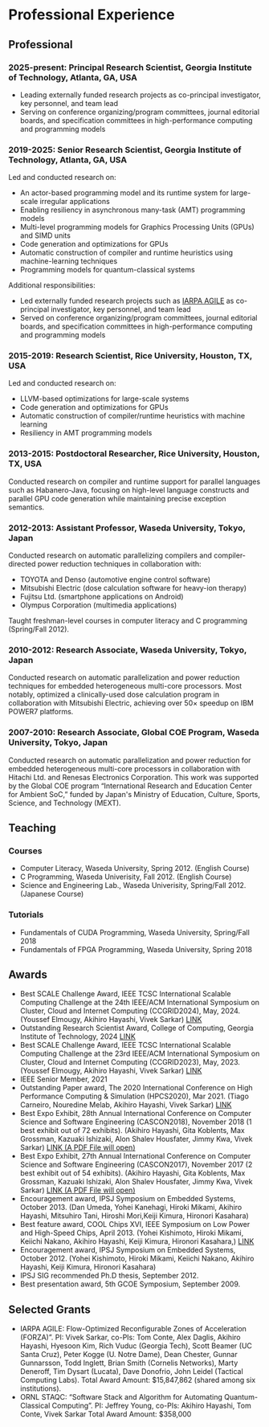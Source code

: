 Professional Experience
=======================

## Professional

### 2025-present: Principal Research Scientist, Georgia Institute of Technology, Atlanta, GA, USA
- Leading externally funded research projects as co-principal investigator, key personnel, and team lead
- Serving on conference organizing/program committees, journal editorial boards, and specification committees in high-performance computing and programming models

### 2019-2025: Senior Research Scientist, Georgia Institute of Technology, Atlanta, GA, USA

Led and conducted research on:

- An actor-based programming model and its runtime system for large-scale irregular applications
- Enabling resiliency in asynchronous many-task (AMT) programming models
- Multi-level programming models for Graphics Processing Units (GPUs) and SIMD units
- Code generation and optimizations for GPUs
- Automatic construction of compiler and runtime heuristics using machine-learning techniques
- Programming models for quantum-classical systems

Additional responsibilities:

- Led externally funded research projects such as [IARPA AGILE](https://www.iarpa.gov/research-programs/agile) as co-principal investigator, key personnel, and team lead
- Served on conference organizing/program committees, journal editorial boards, and specification committees in high-performance computing and programming models

### 2015-2019: Research Scientist, Rice University, Houston, TX, USA

Led and conducted research on:
- LLVM-based optimizations for large-scale systems
- Code generation and optimizations for GPUs
- Automatic construction of compiler/runtime heuristics with machine learning
- Resiliency in AMT programming models

### 2013-2015: Postdoctoral Researcher, Rice University, Houston, TX, USA

Conducted research on compiler and runtime support for parallel languages such as Habanero-Java, focusing on high-level language constructs and parallel GPU code generation while maintaining precise exception semantics.

### 2012-2013: Assistant Professor, Waseda University, Tokyo, Japan

Conducted research on automatic parallelizing compilers and compiler-directed power reduction techniques in collaboration with:
- TOYOTA and Denso (automotive engine control software)
- Mitsubishi Electric (dose calculation software for heavy-ion therapy)
- Fujitsu Ltd. (smartphone applications on Android)
- Olympus Corporation (multimedia applications)

Taught freshman-level courses in computer literacy and C programming (Spring/Fall 2012).

### 2010-2012: Research Associate, Waseda University, Tokyo, Japan

Conducted research on automatic parallelization and power reduction techniques for embedded heterogeneous multi-core processors. Most notably, optimized a clinically-used dose calculation program in collaboration with Mitsubishi Electric, achieving over 50× speedup on IBM POWER7 platforms.

### 2007-2010: Research Associate, Global COE Program, Waseda University, Tokyo, Japan

Conducted research on automatic parallelization and power reduction for embedded heterogeneous multi-core processors in collaboration with Hitachi Ltd. and Renesas Electronics Corporation. This work was supported by the Global COE program “International Research and Education Center for Ambient SoC,” funded by Japan's Ministry of Education, Culture, Sports, Science, and Technology (MEXT).

## Teaching

### Courses
- Computer Literacy, Waseda University, Spring 2012. (English Course)
- C Programming, Waseda Univerisity, Fall 2012. (English Course)
- Science and Engineering Lab., Waseda Univerisity, Spring/Fall 2012. (Japanese Course)

### Tutorials
- Fundamentals of CUDA Programming, Waseda University, Spring/Fall 2018
- Fundamentals of FPGA Programming, Waseda University, Spring 2018

## Awards
- Best SCALE Challenge Award, IEEE TCSC International Scalable Computing Challenge at the 24th IEEE/ACM International Symposium on Cluster, Cloud and Internet Computing (CCGRID2024), May, 2024. (Youssef Elmougy, Akihiro Hayashi, Vivek Sarkar) [LINK](https://2024.ccgrid-conference.org/awards/)
- Outstanding Research Scientist Award, College of Computing, Georgia Institute of Technology, 2024 [LINK](https://www.cc.gatech.edu/annual-awards-and-honors-past-recipients)
- Best SCALE Challenge Award, IEEE TCSC International Scalable Computing Challenge at the 23rd IEEE/ACM International Symposium on Cluster, Cloud and Internet Computing (CCGRID2023), May, 2023. (Youssef Elmougy, Akihiro Hayashi, Vivek Sarkar) [LINK](https://ccgrid2023.iisc.ac.in/awards/)
- IEEE Senior Member, 2021
- Outstanding Paper award, The 2020 International Conference on High Performance Computing & Simulation (HPCS2020), Mar 2021.
(Tiago Carneiro, Nouredine Melab, Akihiro Hayashi, Vivek Sarkar) [LINK](https://chapel-lang.org/papers.html)
- Best Expo Exhibit, 28th Annual International Conference on Computer Science and Software Engineering (CASCON2018), November 2018 (1 best exhibit out of 72 exhibits).
(Akihiro Hayashi, Gita Koblents, Max Grossman, Kazuaki Ishizaki, Alon Shalev Housfater, Jimmy Kwa, Vivek Sarkar) [LINK (A PDF File will open)](https://ibm.ent.box.com/s/pc7636kqw8jhxd45r1yhtgno2osirpto)
- Best Expo Exhibit, 27th Annual International Conference on Computer Science and Software Engineering (CASCON2017), November 2017 (2 best exhibit out of 54 exhibits). 
(Akihiro Hayashi, Gita Koblents, Max Grossman, Kazuaki Ishizaki, Alon Shalev Housfater, Jimmy Kwa, Vivek Sarkar)  [LINK (A PDF File will open)](https://ibm.ent.box.com/s/9ahz45b9xx52gqe08b9pe9squs7nryf3)
- Encouragement award, IPSJ Symposium on Embedded Systems, October 2013. (Dan Umeda, Yohei Kanehagi, Hiroki Mikami, Akihiro Hayashi, Mitsuhiro Tani, Hiroshi Mori,Keiji Kimura, Hironori Kasahara)
- Best feature award, COOL Chips XVI, IEEE Symposium on Low Power and High-Speed Chips, April 2013.
(Yohei Kishimoto, Hiroki Mikami, Keiichi Nakano, Akihiro Hayashi, Keiji Kimura, Hironori Kasahara,) [LINK](https://www.coolchips.org/archive/coolarchive/cool16/index.html)
- Encouragement award, IPSJ Symposium on Embedded Systems, October 2012. (Yohei Kishimoto, Hiroki Mikami, Keiichi Nakano, Akihiro Hayashi, Keiji Kimura, Hironori Kasahara)
- IPSJ SIG recommended Ph.D thesis, September 2012.
- Best presentation award, 5th GCOE Symposium, September 2009.

## Selected Grants
- IARPA AGILE: Flow-Optimized Reconfigurable Zones of Acceleration (FORZA)”. PI: Vivek Sarkar, co-PIs: Tom Conte, Alex Daglis, Akihiro Hayashi, Hyesoon Kim, Rich Vuduc (Georgia Tech), Scott Beamer (UC Santa Cruz), Peter Kogge (U. Notre Dame), Dean Chester, Gunnar Gunnarsson, Todd Inglett, Brian Smith (Cornelis Networks), Marty Deneroff, Tim Dysart (Lucata), Dave Donofrio, John Leidel (Tactical Computing Labs). Total Award Amount: $15,847,862 (shared among six institutions).
- ORNL STAQC: “Software Stack and Algorithm for Automating Quantum-Classical Computing”. PI: Jeffrey Young, co-PIs: Akihiro Hayashi, Tom Conte, Vivek Sarkar Total Award Amount: $358,000

